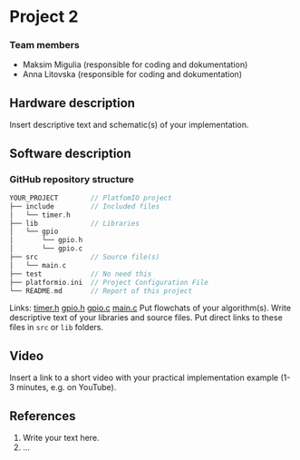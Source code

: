 # Project 2


### Team members

* Maksim Migulia (responsible for coding and dokumentation)
* Anna Litovska (responsible for coding and dokumentation)

## Hardware description

Insert descriptive text and schematic(s) of your implementation.

## Software description
### GitHub repository structure

   ```c
   YOUR_PROJECT        // PlatfomIO project
   ├── include         // Included files
   │   └── timer.h
   ├── lib             // Libraries
   │   └── gpio
   │       └── gpio.h
   │       └── gpio.c
   ├── src             // Source file(s)
   │   └── main.c
   ├── test            // No need this
   ├── platformio.ini  // Project Configuration File
   └── README.md       // Report of this project
   ```
   
Links:
   [timer.h](https://github.com/AnnaLit23/digital-electronics_2/blob/main/labs/projekt/project2/include/timer.h)
   [gpio.h](https://github.com/AnnaLit23/digital-electronics_2/blob/main/labs/projekt/project2/lib/gpio/gpio.h)
   [gpio.c](https://github.com/AnnaLit23/digital-electronics_2/blob/main/labs/projekt/project2/lib/gpio/gpio.c)
   [main.c](https://github.com/AnnaLit23/digital-electronics_2/blob/main/labs/projekt/project2/src/main.c)
Put flowchats of your algorithm(s). Write descriptive text of your libraries and source files. Put direct links to these files in `src` or `lib` folders.

## Video

Insert a link to a short video with your practical implementation example (1-3 minutes, e.g. on YouTube).

## References

1. Write your text here.
2. ...
